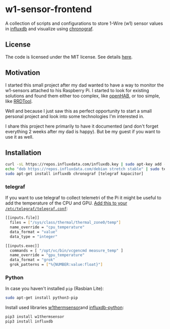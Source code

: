 # w1-sensor-frontend

A collection of scripts and configurations to store 1-Wire (w1) sensor values in [influxdb](https://www.influxdata.com/products/influxdb-overview/) and visualize using [chronograf](https://www.influxdata.com/time-series-platform/chronograf/).

## License

The code is licensed under the MIT license. See details [here](LICENSE.txt).

## Motivation

I started this small project after my dad wanted to have a way to monitor the w1-sensors attached to his Raspberry Pi. I started to look for existing solutions and found them either too complex, like [openHAB](https://www.openhab.org/), or too simple, like [RRDTool](https://oss.oetiker.ch/rrdtool/).

Well and because I just saw this as perfect opportunity to start a small personal project and look into some technologies I'm interested in.

I share this project here primarily to have it documented (and don't forget everything 2 weeks after my dad is happy). But be my guest if you want to use it as well.

## Installation

```bash
curl -sL https://repos.influxdata.com/influxdb.key | sudo apt-key add -
echo "deb https://repos.influxdata.com/debian stretch stable" | sudo tee /etc/apt/sources.list.d/influxdb.list
sudo apt-get install influxdb chronograf [telegraf kapacitor]
```

### telegraf

If you want to use telegraf to collect telemetri of the Pi it might be useful to add the temperature of the CPU and GPU. [Add this to your `/etc/telegraf/telegraf.conf`](https://github.com/TheMickeyMike/raspberrypi-temperature-telegraf/blob/master/README.md):

```bash
[[inputs.file]]
  files = ["/sys/class/thermal/thermal_zone0/temp"]
  name_override = "cpu_temperature"
  data_format = "value"
  data_type = "integer"

[[inputs.exec]]
  commands = [ "/opt/vc/bin/vcgencmd measure_temp" ]
  name_override = "gpu_temperature"
  data_format = "grok"
  grok_patterns = ["%{NUMBER:value:float}"]
```

### Python

In case you haven't installed `pip` (Rasbian Lite):

```bash
sudo apt-get install python3-pip
```

Install used libraries [w1thermsensor](https://github.com/timofurrer/w1thermsensor)and [influxdb-python](https://github.com/influxdata/influxdb-python):

```bash
pip3 install w1thermsensor
pip3 install influxdb
```
